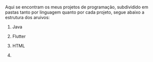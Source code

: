 Aqui se encontram os meus projetos de programação, subdividido em pastas tanto por linguagem quanto por cada projeto, segue abaixo a estrutura dos aruivos:


1. Java

2. Flutter

3. HTML

4. 
